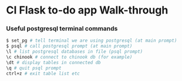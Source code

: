 # CI Flask to-do app Walk-through 

### Useful postgresql terminal commands
```bash
$ set_pg # tell terminal we are using postgresql (at main prompt)
$ psql # call postgresql prompt (at main prompt)
\l # list postgresql databases in file (psql prompt)
\c chinook # connect to chinook db (for example)
\dt # display tables in connected db
\q # quit psql prompt
ctrl+z # exit table list etc
```




